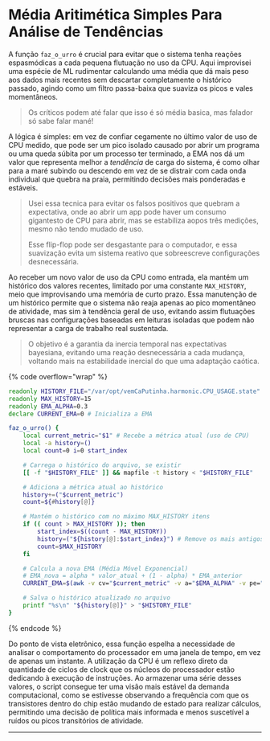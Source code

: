 # Média Aritimética Simples Para Análise de Tendências

A função `faz_o_urro` é crucial para evitar que o sistema tenha reações espasmódicas a cada pequena flutuação no uso da CPU. Aqui improvisei uma espécie de ML rudimentar calculando uma média que dá mais peso aos dados mais recentes sem descartar completamente o histórico passado, agindo como um filtro passa-baixa que suaviza os picos e vales momentâneos.&#x20;

> Os críticos podem até falar que isso é só média basica, mas falador só sabe falar mané!

A lógica é simples: em vez de confiar cegamente no último valor de uso de CPU medido, que pode ser um pico isolado causado por abrir um programa ou uma queda súbita por um processo ter terminado, a EMA nos dá um valor que representa melhor a _tendência_ de carga do sistema, é como olhar para a maré subindo ou descendo em vez de se distrair com cada onda individual que quebra na praia, permitindo decisões mais ponderadas e estáveis.

> Usei essa tecnica para evitar os falsos positivos que quebram a expectativa, onde ao abrir um app pode haver um consumo gigantesto de CPU para abrir, mas se estabiliza aopos três medições, mesmo não tendo mudado de uso.
>
> Esse flip-flop pode ser desgastante para o computador, e essa suavização evita um sistema reativo que sobreescreve configurações desnecessária.

Ao receber um novo valor de uso da CPU como entrada, ela mantém um histórico dos valores recentes, limitado por uma constante `MAX_HISTORY`, meio que improvisando uma memória de curto prazo. Essa manutenção de um histórico permite que o sistema não reaja apenas ao pico momentâneo de atividade, mas sim à tendência geral de uso, evitando assim flutuações bruscas nas configurações baseadas em leituras isoladas que podem não representar a carga de trabalho real sustentada.

> O objetivo é a garantia da inercia temporal nas expectativas bayesiana, evitando uma reação desnecessária a cada mudança, voltando mais na estabilidade inercial do que uma adaptação caótica.

{% code overflow="wrap" %}
```bash
readonly HISTORY_FILE="/var/opt/vemCaPutinha.harmonic.CPU_USAGE.state"
readonly MAX_HISTORY=15
readonly EMA_ALPHA=0.3
declare CURRENT_EMA=0 # Inicializa a EMA

faz_o_urro() {
    local current_metric="$1" # Recebe a métrica atual (uso de CPU)
    local -a history=()
    local count=0 i=0 start_index

    # Carrega o histórico do arquivo, se existir
    [[ -f "$HISTORY_FILE" ]] && mapfile -t history < "$HISTORY_FILE"

    # Adiciona a métrica atual ao histórico
    history+=("$current_metric")
    count=${#history[@]}

    # Mantém o histórico com no máximo MAX_HISTORY itens
    if (( count > MAX_HISTORY )); then
        start_index=$((count - MAX_HISTORY))
        history=("${history[@]:$start_index}") # Remove os mais antigos
        count=$MAX_HISTORY
    fi

    # Calcula a nova EMA (Média Móvel Exponencial)
    # EMA_nova = alpha * valor_atual + (1 - alpha) * EMA_anterior
    CURRENT_EMA=$(awk -v cv="$current_metric" -v a="$EMA_ALPHA" -v pe="$CURRENT_EMA" 'BEGIN {printf "%.0f", a * cv + (1 - a) * pe}')

    # Salva o histórico atualizado no arquivo
    printf "%s\n" "${history[@]}" > "$HISTORY_FILE"
}
```
{% endcode %}

Do ponto de vista eletrônico, essa função espelha a necessidade de analisar o comportamento do processador em uma janela de tempo, em vez de apenas um instante. A utilização da CPU é um reflexo direto da quantidade de ciclos de clock que os núcleos do processador estão dedicando à execução de instruções. Ao armazenar uma série desses valores, o script consegue ter uma visão mais estável da demanda computacional, como se estivesse observando a frequência com que os transistores dentro do chip estão mudando de estado para realizar cálculos, permitindo uma decisão de política mais informada e menos suscetível a ruídos ou picos transitórios de atividade.

***
